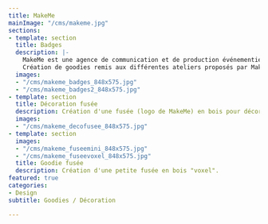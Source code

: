 ```yaml
---
title: MakeMe
mainImage: "/cms/makeme.jpg"
sections:
- template: section
  title: Badges
  description: |-
    MakeMe est une agence de communication et de production événementielle spécialisée dans le mouvement des Makers et la démocratisation des usages numériques. En 2018, j'ai participé à l'organisation de MakeMeFest Angers.
    Création de goodies remis aux différentes ateliers proposés par MakeMe lors de l'évènement.
  images:
  - "/cms/makeme_badges_848x575.jpg"
  - "/cms/makeme_badges2_848x575.jpg"
- template: section
  title: Décoration fusée
  description: Création d'une fusée (logo de MakeMe) en bois pour décorer les ateliers.
  images:
  - "/cms/makeme_decofusee_848x575.jpg"
- template: section
  images:
  - "/cms/makeme_fuseemini_848x575.jpg"
  - "/cms/makeme_fuseevoxel_848x575.jpg"
  title: Goodie fusée
  description: Création d'une petite fusée en bois "voxel".
featured: true
categories:
- Design
subtitle: Goodies / Décoration

---
```

